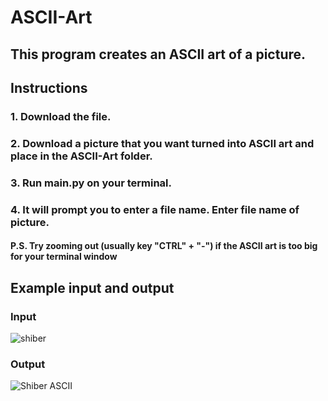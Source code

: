 # ASCII-Art
## This program creates an ASCII art of a picture.

## Instructions
### 1. Download the file.
### 2. Download a picture that you want turned into ASCII art and place in the ASCII-Art folder. 
### 3. Run main.py on your terminal.
### 4. It will prompt you to enter a file name. Enter file name of picture.

#### P.S. Try zooming out (usually key "CTRL" + "-") if the ASCII art is too big for your terminal window

## Example input and output
### Input
![shiber](https://user-images.githubusercontent.com/60399677/146659404-28b22764-c3d7-4055-8614-70d268e9d861.jpeg)

### Output
![Shiber ASCII](https://user-images.githubusercontent.com/60399677/146659394-510a1f29-c45c-497b-83a3-73334a88f120.png)

